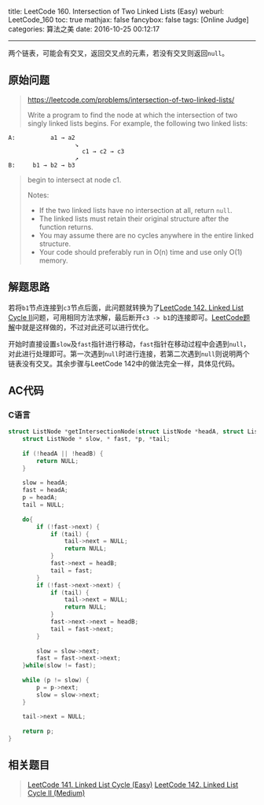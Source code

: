 title: LeetCode 160. Intersection of Two Linked Lists (Easy)
weburl: LeetCode_160
toc: true
mathjax: false
fancybox: false
tags: [Online Judge]
categories: 算法之美
date: 2016-10-25 00:12:17

---

两个链表，可能会有交叉，返回交叉点的元素，若没有交叉则返回`null`。

<!--more-->

## 原始问题

> https://leetcode.com/problems/intersection-of-two-linked-lists/
>
> Write a program to find the node at which the intersection of two singly linked lists begins.
> For example, the following two linked lists:
```
A:          a1 → a2
                   ↘
                     c1 → c2 → c3
                   ↗            
B:     b1 → b2 → b3
```
> begin to intersect at node c1.
> 
> Notes:
> 
> - If the two linked lists have no intersection at all, return `null`.
> - The linked lists must retain their original structure after the function returns.
> - You may assume there are no cycles anywhere in the entire linked structure.
> - Your code should preferably run in O(n) time and use only O(1) memory.



## 解题思路
若将`b1`节点连接到`c3`节点后面，此问题就转换为了[LeetCode 142. Linked List Cycle II](/2016/10/24/LeetCode_142/)问题，可用相同方法求解，最后断开`c3 -> b1`的连接即可。[LeetCode题解](https://siddontang.gitbooks.io/leetcode-solution/content/linked_list/linked_list_cycle.html)中就是这样做的，不过对此还可以进行优化。

开始时直接设置`slow`及`fast`指针进行移动，`fast`指针在移动过程中会遇到`null`，对此进行处理即可。第一次遇到`null`时进行连接，若第二次遇到`null`则说明两个链表没有交叉。其余步骤与LeetCode 142中的做法完全一样，具体见代码。


## AC代码

### C语言

```C
struct ListNode *getIntersectionNode(struct ListNode *headA, struct ListNode *headB) {
    struct ListNode * slow, * fast, *p, *tail;
    
    if (!headA || !headB) {
        return NULL;
    }
    
    slow = headA;
    fast = headA;
    p = headA;
    tail = NULL;
    
    do{
        if (!fast->next) {
            if (tail) {
                tail->next = NULL;
                return NULL;
            }
            fast->next = headB;
            tail = fast;
        }
        if (!fast->next->next) {
            if (tail) {
                tail->next = NULL;
                return NULL;
            }
            fast->next->next = headB;
            tail = fast->next;
        }
        
        slow = slow->next;
        fast = fast->next->next;
    }while(slow != fast);
    
    while (p != slow) {
        p = p->next;
        slow = slow->next;
    }
    
    tail->next = NULL;
    
    return p;
}
```
## 相关题目

> [LeetCode 141. Linked List Cycle (Easy)](/2016/10/24/LeetCode_141/)
> [LeetCode 142. Linked List Cycle II (Medium)](/2016/10/24/LeetCode_142/)